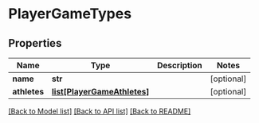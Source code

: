 # PlayerGameTypes

## Properties
Name | Type | Description | Notes
------------ | ------------- | ------------- | -------------
**name** | **str** |  | [optional] 
**athletes** | [**list[PlayerGameAthletes]**](PlayerGameAthletes.md) |  | [optional] 

[[Back to Model list]](../README.md#documentation-for-models) [[Back to API list]](../README.md#documentation-for-api-endpoints) [[Back to README]](../README.md)



